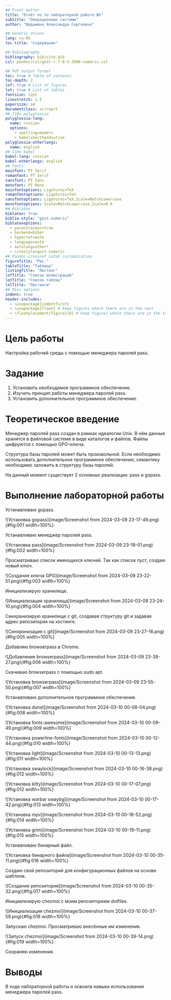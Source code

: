 ```yaml
---
## Front matter
title: "Отчёт по по лабораторной работе №5"
subtitle: "Операционные системы"
author: "Ведьмина Александра Сергеевна"

## Generic otions
lang: ru-RU
toc-title: "Содержание"

## Bibliography
bibliography: bib/cite.bib
csl: pandoc/csl/gost-r-7-0-5-2008-numeric.csl

## Pdf output format
toc: true # Table of contents
toc-depth: 2
lof: true # List of figures
lot: true # List of tables
fontsize: 12pt
linestretch: 1.5
papersize: a4
documentclass: scrreprt
## I18n polyglossia
polyglossia-lang:
  name: russian
  options:
	- spelling=modern
	- babelshorthands=true
polyglossia-otherlangs:
  name: english
## I18n babel
babel-lang: russian
babel-otherlangs: english
## Fonts
mainfont: PT Serif
romanfont: PT Serif
sansfont: PT Sans
monofont: PT Mono
mainfontoptions: Ligatures=TeX
romanfontoptions: Ligatures=TeX
sansfontoptions: Ligatures=TeX,Scale=MatchLowercase
monofontoptions: Scale=MatchLowercase,Scale=0.9
## Biblatex
biblatex: true
biblio-style: "gost-numeric"
biblatexoptions:
  - parentracker=true
  - backend=biber
  - hyperref=auto
  - language=auto
  - autolang=other*
  - citestyle=gost-numeric
## Pandoc-crossref LaTeX customization
figureTitle: "Рис."
tableTitle: "Таблица"
listingTitle: "Листинг"
lofTitle: "Список иллюстраций"
lotTitle: "Список таблиц"
lolTitle: "Листинги"
## Misc options
indent: true
header-includes:
  - \usepackage{indentfirst}
  - \usepackage{float} # keep figures where there are in the text
  - \floatplacement{figure}{H} # keep figures where there are in the text
---
```


# Цель работы

Настройка рабочей среды с помощью менеджера паролей pass.

# Задание

1. Установить необходимое программное обеспечение.
2. Изучить принцип работы менеджера паролей pass.
3. Установить дополнительное программное обеспечение.

# Теоретическое введение

Менеджер паролей pass создан в рамках идеалогии Unix. В нём данные хранятся в файловой системе в виде каталогов и файлов. Файлы шифруются с помощью GPG-ключа.

Структура базы паролей может быть произвольной. Если необходимо использовать дополнительное программное обеспечение, семантику необходимо заложить в структуру базы паролей.

На данный момент существует 2 основных реализации: pass и gopass.

# Выполнение лабораторной работы

Устанавливаю gopass.

![Установка gopass](image/Screenshot from 2024-03-09 23-17-49.png){#fig:001 width=100%}

Устанавливаю менеджер паролей pass.

![Установка pass](image/Screenshot from 2024-03-09 23-18-01.png){#fig:002 width=100%}

Просматриваю список имеющихся ключей. Так как список пуст, создаю новый ключ.

![Создание ключа GPG](image/Screenshot from 2024-03-09 23-22-51.png){#fig:003 width=100%}

Инициализирую хранилище.

![Инициализация хранилища](image/Screenshot from 2024-03-09 23-24-10.png){#fig:004 width=100%}

Синхранизирую хранилище с git, создавая структуру git и задавая адрес репозитория на хостинге.

![Синхронизация с git](image/Screenshot from 2024-03-09 23-27-16.png){#fig:005 width=100%}

Добавляю browserpass в Chrome.

![Добавление browserpass](image/Screenshot from 2024-03-09 23-38-27.png){#fig:006 width=100%}

Скачиваю browserpass c помощью sudo apt.

![Установка browserpass](image/Screenshot from 2024-03-09 23-55-50.png){#fig:007 width=100%}

Устанавливаю дополнительное программное обеспечение.

![Установка dunst](image/Screenshot from 2024-03-10 00-08-04.png){#fig:008 width=100%}

![Установка fonts-awesome](image/Screenshot from 2024-03-10 00-09-49.png){#fig:009 width=100%}

![Установка powerline-fonts](image/Screenshot from 2024-03-10 00-12-44.png){#fig:010 width=100%}

![Установка light](image/Screenshot from 2024-03-10 00-13-13.png){#fig:011 width=100%}

![Установка swaylock](image/Screenshot from 2024-03-10 00-16-38.png){#fig:012 width=100%}

![Установка kitty](image/Screenshot from 2024-03-10 00-17-07.png){#fig:012 width=100%}

![Установка warbar swaybg](image/Screenshot from 2024-03-10 00-17-42.png){#fig:013 width=100%}

![Установка mpv](image/Screenshot from 2024-03-10 00-18-52.png){#fig:014 width=100%}

![Установка grim](image/Screenshot from 2024-03-10 00-19-11.png){#fig:015 width=100%}

Устанавливаю бинарный файл.

![Установка бинарного файла](image/Screenshot from 2024-03-10 00-35-11.png){#fig:016 width=100%}

Создаю свой репозиторий для конфигурационных файлов на основе шаблона.

![Создание репозитория](image/Screenshot from 2024-03-10 00-35-32.png){#fig:017 width=100%}

Инициализирую chezmoi с моим репозиторием dotfiles.

![Инициализация chezmoi](image/Screenshot from 2024-03-10 00-37-59.png){#fig:018 width=100%}

Запускаю chezmoi. Просматриваю внесённые им изменения.

![Запуск chezmoi](image/Screenshot from 2024-03-10 00-39-14.png){#fig:019 width=100%}

Сохраняю изменения.

# Выводы

В ходе лабораторной работы я освоила навыки использования менеджера паролей pass.
